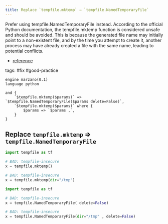 ```yaml
---
title: Replace `tempfile.mktemp` ⇒ `tempfile.NamedTemporaryFile`
---
```


Prefer using tempfile.NamedTemporaryFile instead. According to the official Python documentation, the tempfile.mktemp function is considered unsafe and should be avoided. This is because the generated file name may initially point to a non-existent file, and by the time you attempt to create it, another process may have already created a file with the same name, leading to potential conflicts.

- [reference](https://docs.python.org/3/library/tempfile.html#tempfile.mkdtemp)

tags: #fix #good-practice

```grit
engine marzano(0.1)
language python

and {
    `$tempfile.mktemp($params)` => `$tempfile.NamedTemporaryFile($params delete=False)`,
    `$tempfile.mktemp($params)` where {
        $params => `$params ,`,
    }
}
```

## Replace `tempfile.mktemp` ⇒ `tempfile.NamedTemporaryFile`

```python
import tempfile as tf

# BAD: tempfile-insecure
x = tempfile.mktemp()

# BAD: tempfile-insecure
x = tempfile.mktemp(dir="/tmp")
```

```python
import tempfile as tf

# BAD: tempfile-insecure
x = tempfile.NamedTemporaryFile( delete=False)

# BAD: tempfile-insecure
x = tempfile.NamedTemporaryFile(dir="/tmp" , delete=False)
```
